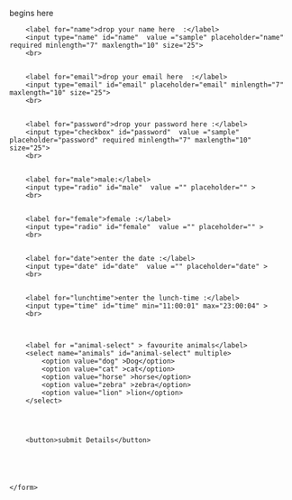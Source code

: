 <!DOCTYPE html>
<html lang="en">
<head>
    <meta charset="UTF-8">
    <meta name="viewport" content="width=, initial-scale=1.0">
    <title>Document</title>
</head>
<body>
    <p> begins here</p>
    <form> 
       
        <label for="name">drop your name here  :</label>
        <input type="name" id="name"  value ="sample" placeholder="name" required minlength="7" maxlength="10" size="25">
        <br>
        

        <label for="email">drop your email here  :</label>
        <input type="email" id="email" placeholder="email" minlength="7" maxlength="10" size="25">
        <br>
        

        <label for="password">drop your password here :</label>
        <input type="checkbox" id="password"  value ="sample" placeholder="password" required minlength="7" maxlength="10" size="25">
        <br>
    

        <label for="male">male:</label>
        <input type="radio" id="male"  value ="" placeholder="" >
        <br>
     

        <label for="female">female :</label>
        <input type="radio" id="female"  value ="" placeholder="" >
        <br>
        

        <label for="date">enter the date :</label>
        <input type="date" id="date"  value ="" placeholder="date" >
        <br>
        

        <label for="lunchtime">enter the lunch-time :</label>
        <input type="time" id="time" min="11:00:01" max="23:00:04" >
        <br>
    


        <label for ="animal-select" > favourite animals</label>
        <select name="animals" id="animal-select" multiple>
            <option value="dog" >Dog</option>
            <option value="cat" >cat</option>
            <option value="horse" >horse</option>
            <option value="zebra" >zebra</option>
            <option value="lion" >lion</option>
        </select>




        <button>submit Details</button>
   


        
    
    </form>
    
</body>
</html>
